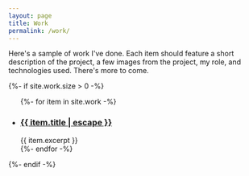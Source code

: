 ```yaml
---
layout: page
title: Work
permalink: /work/
---
```

<p class="lead">Here's a sample of work I've done. Each item should feature a short description of the project, a few images from the project, my role, and technologies used. There's more to come.</p>

<div class="home">
{%- if site.work.size > 0 -%}
    <ul class="post-list">
      {%- for item in site.work -%}
      <li>
        <h3>
          <a class="post-link" href="{{ item.url | relative_url }}">
            {{ item.title | escape }}
          </a>
        </h3>
          {{ item.excerpt }}
      </li>
      {%- endfor -%}
    </ul>


{%- endif -%}
</div>